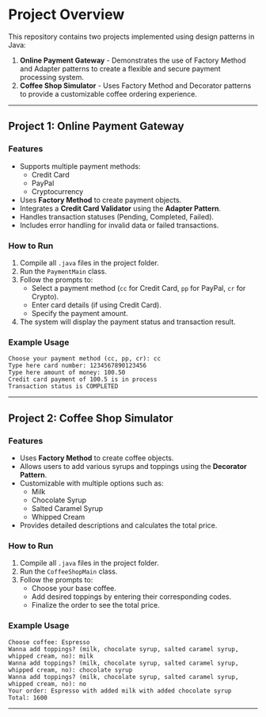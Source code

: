 # Project Overview
This repository contains two projects implemented using design patterns in Java:
1. **Online Payment Gateway** - Demonstrates the use of Factory Method and Adapter patterns to create a flexible and secure payment processing system.
2. **Coffee Shop Simulator** - Uses Factory Method and Decorator patterns to provide a customizable coffee ordering experience.

---

## Project 1: Online Payment Gateway
### Features
- Supports multiple payment methods:
  - Credit Card
  - PayPal
  - Cryptocurrency
- Uses **Factory Method** to create payment objects.
- Integrates a **Credit Card Validator** using the **Adapter Pattern**.
- Handles transaction statuses (Pending, Completed, Failed).
- Includes error handling for invalid data or failed transactions.

### How to Run
1. Compile all `.java` files in the project folder.
2. Run the `PaymentMain` class.
3. Follow the prompts to:
   - Select a payment method (`cc` for Credit Card, `pp` for PayPal, `cr` for Crypto).
   - Enter card details (if using Credit Card).
   - Specify the payment amount.
4. The system will display the payment status and transaction result.

### Example Usage
```
Choose your payment method (cc, pp, cr): cc
Type here card number: 1234567890123456
Type here amount of money: 100.50
Credit card payment of 100.5 is in process
Transaction status is COMPLETED
```

---

## Project 2: Coffee Shop Simulator
### Features
- Uses **Factory Method** to create coffee objects.
- Allows users to add various syrups and toppings using the **Decorator Pattern**.
- Customizable with multiple options such as:
  - Milk
  - Chocolate Syrup
  - Salted Caramel Syrup
  - Whipped Cream
- Provides detailed descriptions and calculates the total price.

### How to Run
1. Compile all `.java` files in the project folder.
2. Run the `CoffeeShopMain` class.
3. Follow the prompts to:
   - Choose your base coffee.
   - Add desired toppings by entering their corresponding codes.
   - Finalize the order to see the total price.

### Example Usage
```
Choose coffee: Espresso
Wanna add toppings? (milk, chocolate syrup, salted caramel syrup, whipped cream, no): milk
Wanna add toppings? (milk, chocolate syrup, salted caramel syrup, whipped cream, no): chocolate syrup
Wanna add toppings? (milk, chocolate syrup, salted caramel syrup, whipped cream, no): no
Your order: Espresso with added milk with added chocolate syrup
Total: 1600
```

---

